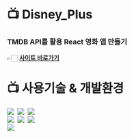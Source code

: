 # 📺 Disney_Plus

### TMDB API를 활용 React 영화 앱 만들기

👉🏻 **[사이트 바로가기](https://react-disney-plus-app-aac71.web.app/)**

# 📺 사용기술 & 개발환경

<img src="https://img.shields.io/badge/html-E34F26?style=for-the-badge&logo=html5&logoColor=white">&nbsp;
<img src="https://img.shields.io/badge/css-1572B6?style=for-the-badge&logo=css3&logoColor=white">&nbsp;
<img src="https://img.shields.io/badge/JavaScript-F7DF1E?style=for-the-badge&logo=javascript&logoColor=black"/>
<br>
<img src="https://img.shields.io/badge/React-61DAFB?style=for-the-badge&logo=React&logoColor=black"/>&nbsp;
<img src="https://img.shields.io/badge/styled components-DB7093?style=for-the-badge&logo=styled-components&logoColor=white"/>&nbsp;
<img src="https://img.shields.io/badge/Firebase-039BE5?style=for-the-badge&logo=Firebase&logoColor=white" />
<br>
<img src="https://img.shields.io/badge/Visual Studio Code-0769AD?style=for-the-badge&logo=Visual Studio Code IDEA&logoColor=white">
